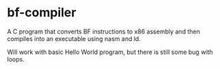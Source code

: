 # bf-compiler
A C program that converts BF instructions to x86 assembly and then compiles into an executable using nasm and ld.

Will work with basic Hello World program, but there is still some bug with loops.
